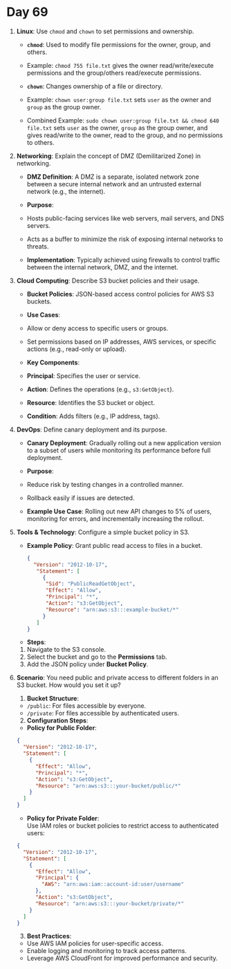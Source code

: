 # Day 69

1. **Linux**: Use `chmod` and `chown` to set permissions and ownership.
   
   - **`chmod`**: Used to modify file permissions for the owner, group, and others.  
    - Example: `chmod 755 file.txt` gives the owner read/write/execute permissions and the group/others read/execute permissions.  
   
   - **`chown`**: Changes ownership of a file or directory.  
    - Example: `chown user:group file.txt` sets `user` as the owner and `group` as the group owner.  
    - Combined Example: `sudo chown user:group file.txt && chmod 640 file.txt` sets `user` as the owner, `group` as the group owner, and gives read/write to the owner, read to the group, and no permissions to others.  


2. **Networking**: Explain the concept of DMZ (Demilitarized Zone) in networking.
  
   - **DMZ Definition**: A DMZ is a separate, isolated network zone between a secure internal network and an untrusted external network (e.g., the internet).  
   
   - **Purpose**:  
    - Hosts public-facing services like web servers, mail servers, and DNS servers.  
    - Acts as a buffer to minimize the risk of exposing internal networks to threats.  
   
   - **Implementation**: Typically achieved using firewalls to control traffic between the internal network, DMZ, and the internet.


3. **Cloud Computing**: Describe S3 bucket policies and their usage.
   - **Bucket Policies**: JSON-based access control policies for AWS S3 buckets.  
   
   - **Use Cases**:  
    - Allow or deny access to specific users or groups.  
    - Set permissions based on IP addresses, AWS services, or specific actions (e.g., read-only or upload).  
   - **Key Components**:  
    - **Principal**: Specifies the user or service.  
    - **Action**: Defines the operations (e.g., `s3:GetObject`).  
    - **Resource**: Identifies the S3 bucket or object.  
    - **Condition**: Adds filters (e.g., IP address, tags).  


4. **DevOps**: Define canary deployment and its purpose.
   - **Canary Deployment**: Gradually rolling out a new application version to a subset of users while monitoring its performance before full deployment.  
   
   - **Purpose**:  
    - Reduce risk by testing changes in a controlled manner.  
    - Rollback easily if issues are detected.  

   - **Example Use Case**: Rolling out new API changes to 5% of users, monitoring for errors, and incrementally increasing the rollout.


5. **Tools & Technology**: Configure a simple bucket policy in S3.
   - **Example Policy**: Grant public read access to files in a bucket.  
     ```json
     {
       "Version": "2012-10-17",
        "Statement": [
          {
           "Sid": "PublicReadGetObject",
           "Effect": "Allow",
           "Principal": "*",
           "Action": "s3:GetObject",
           "Resource": "arn:aws:s3:::example-bucket/*"
          }
        ]
     }
     ```  
   - **Steps**:  
    1. Navigate to the S3 console.  
    2. Select the bucket and go to the **Permissions** tab.  
    3. Add the JSON policy under **Bucket Policy**.  


6. **Scenario**: You need public and private access to different folders in an S3 bucket. How would you set it up?
    1. **Bucket Structure**:  
    - `/public`: For files accessible by everyone.  
    - `/private`: For files accessible by authenticated users.  
    
    2. **Configuration Steps**:  
    - **Policy for Public Folder**:  
     ```json
     {
       "Version": "2012-10-17",
       "Statement": [
         {
           "Effect": "Allow",
           "Principal": "*",
           "Action": "s3:GetObject",
           "Resource": "arn:aws:s3:::your-bucket/public/*"
         }
       ]
     }
     ```  
    - **Policy for Private Folder**:  
     Use IAM roles or bucket policies to restrict access to authenticated users:  
     ```json
     {
       "Version": "2012-10-17",
       "Statement": [
         {
           "Effect": "Allow",
           "Principal": {
             "AWS": "arn:aws:iam::account-id:user/username"
           },
           "Action": "s3:GetObject",
           "Resource": "arn:aws:s3:::your-bucket/private/*"
         }
       ]
     }
     ```  
    
    3. **Best Practices**:  
    - Use AWS IAM policies for user-specific access.  
    - Enable logging and monitoring to track access patterns.  
    - Leverage AWS CloudFront for improved performance and security.  
